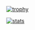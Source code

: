 [![trophy](https://github-profile-trophy.vercel.app/?username=fuseteam)](https://github.com/ryo-ma/github-profile-trophy)

[![stats](https://github-readme-stats.vercel.app/api/?username=fuseteam)](https://github.com/ryo-ma/github-readme-stats)
